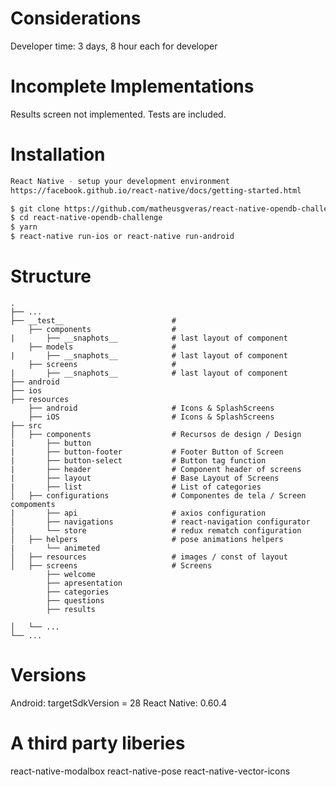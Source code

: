 
# Considerations
Developer time: 3 days, 8 hour each for developer

# Incomplete Implementations
Results screen not implemented.
Tests are included.


# Installation

```bash
React Native - setup your development environment
https://facebook.github.io/react-native/docs/getting-started.html 
```

```bash
$ git clone https://github.com/matheusgveras/react-native-opendb-challenge.git
$ cd react-native-opendb-challenge
$ yarn
$ react-native run-ios or react-native run-android 
```


# Structure
    .
    ├── ...
    ├── __test__                        #
        ├── components                  # 
    |       ├── __snaphots__            # last layout of component
        ├── models                      # 
    |       ├── __snaphots__            # last layout of component
        ├── screens                     # 
    |       ├── __snaphots__            # last layout of component  
    ├── android   
    ├── ios
    ├── resources
        ├── android                     # Icons & SplashScreens
        ├── iOS                         # Icons & SplashScreens  
    ├── src
    │   ├── components                  # Recursos de design / Design 
    |       ├── button                  
    |       ├── button-footer           # Footer Button of Screen
    |       ├── button-select           # Button tag function
    |       ├── header                  # Component header of screens
    |       ├── layout                  # Base Layout of Screens
    |       ├── list                    # List of categories                
    │   ├── configurations              # Componentes de tela / Screen compoments
    |       ├── api                     # axios configuration
    │       ├── navigations             # react-navigation configurator  
    |       └── store                   # redux rematch configuration 
    │   ├── helpers                     # pose animations helpers
    |       └── animeted                 
    │   ├── resources                   # images / const of layout 
    │   ├── screens                     # Screens
            ├── welcome                 
            ├── apresentation
            ├── categories
            ├── questions
            ├── results                      
 
    │   └── ...                 
    └── ...




# Versions
Android: targetSdkVersion = 28
React Native: 0.60.4

# A third party liberies
react-native-modalbox
react-native-pose
react-native-vector-icons
